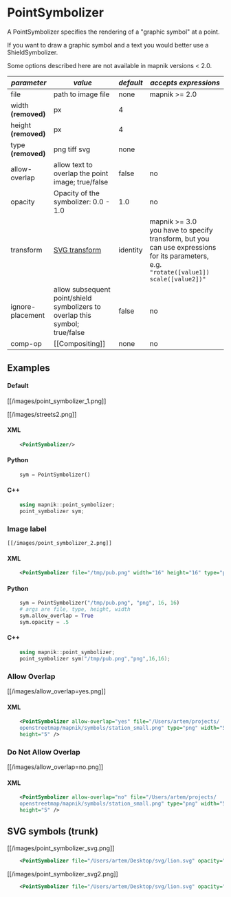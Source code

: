 <!-- Name: PointSymbolizer -->
<!-- Version: 19 -->
<!-- Last-Modified: 2011/03/02 01:02:42 -->
<!-- Author: Ldp -->
# PointSymbolizer

A PointSymbolizer specifies the rendering of a "graphic symbol" at a point.

If you want to draw a graphic symbol and a text you would better use a ShieldSymbolizer.

Some options described here are not available in mapnik versions < 2.0.

| *parameter* | *value*  | *default* | *accepts expressions* |
--------------|---------|-----------|-----------------------|
| file    |  path to image file | none | mapnik >= 2.0 | 
| width **(removed)** | px | 4 | |
| height **(removed)** | px | 4 | |
| type **(removed)** | png tiff svg | none | |
| allow-overlap | allow text to overlap the point image; true/false | false | no |
| opacity | Opacity of the symbolizer: 0.0 - 1.0 | 1.0 |  no |
|   transform    |   [SVG transform](http://www.w3.org/TR/SVG/coords.html#TransformAttribute) | identity | mapnik >= 3.0<br>you have to specify transform, but you can use expressions for its parameters, e.g. `"rotate([value1]) scale([value2])"` |
|   ignore-placement | allow subsequent point/shield symbolizers to overlap this symbol; true/false | false | no |
| comp-op | [[Compositing]] | none | no |

## Examples

#### Default

[[/images/point_symbolizer_1.png]]

[[/images/streets2.png]]

#### XML

```xml
    <PointSymbolizer/> 
```

#### Python

```python
    sym = PointSymbolizer()
```

#### C++

```cpp
    using mapnik::point_symbolizer;
    point_symbolizer sym;
```
    
### Image label
    

    [[/images/point_symbolizer_2.png]]
    
#### XML

```xml
    <PointSymbolizer file="/tmp/pub.png" width="16" height="16" type="png" /> 
```

#### Python

```python
    sym = PointSymbolizer("/tmp/pub.png", "png", 16, 16)
    # args are file, type, height, width
    sym.allow_overlap = True
    sym.opacity = .5
```

#### C++
 
```cpp
    using mapnik::point_symbolizer;
    point_symbolizer sym("/tmp/pub.png","png",16,16);
```

### Allow Overlap

[[/images/allow_overlap=yes.png]]

#### XML

```xml
    <PointSymbolizer allow-overlap="yes" file="/Users/artem/projects/ 
    openstreetmap/mapnik/symbols/station_small.png" type="png" width="5"  
    height="5" />
```

### Do Not Allow Overlap

[[/images/allow_overlap=no.png]]

#### XML

```xml
    <PointSymbolizer allow-overlap="no" file="/Users/artem/projects/ 
    openstreetmap/mapnik/symbols/station_small.png" type="png" width="5"  
    height="5" />
```

## SVG symbols (trunk)

[[/images/point_symbolizer_svg.png]]

```xml
    <PointSymbolizer file="/Users/artem/Desktop/svg/lion.svg" opacity="1.0" transform="scale(0.2,0.2)" />
```

[[/images/point_symbolizer_svg2.png]]

```xml
    <PointSymbolizer file="/Users/artem/Desktop/svg/lion.svg" opacity="1.0" transform="rotate(45) scale(0.4,0.4)" />
```
